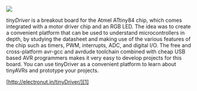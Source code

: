 ![](tinyDriver.jpg)

*tinyDriver* is a breakout board for the Atmel ATtiny84 chip, which
comes integrated with a motor driver chip and an RGB LED. The idea was
to create a convenient platform that can be used to understand
microcontrollers in depth, by studying the datasheet and making use of
the various features of the chip such as timers, PWM, interrupts, ADC,
and digital I/O. The free and cross-platform avr-gcc and avrdude
toolchain combined with cheap USB based AVR programmers makes it very
easy to develop projects for this board. You can use
tinyDriver as a convenient platform to learn about tinyAVRs and
prototype your projects.

[http://electronut.in/tinyDriver/][1]

[1]: http://electronut.in/tinyDriver/
